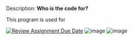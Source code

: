 Description:
**Who is the code for?**

This program is used for 

[![Review Assignment Due Date](https://classroom.github.com/assets/deadline-readme-button-22041afd0340ce965d47ae6ef1cefeee28c7c493a6346c4f15d667ab976d596c.svg)](https://classroom.github.com/a/Y49tTL6w)
![image](https://github.com/user-attachments/assets/017c3814-4514-4b9f-9ff8-16273f2a9191)
![image](https://github.com/user-attachments/assets/9f36a324-9540-4495-8436-b8a02b38fb6a)
